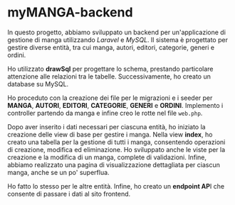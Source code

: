 # myMANGA-backend

In questo progetto, abbiamo sviluppato un backend per un'applicazione di gestione di manga utilizzando *Laravel* e *MySQL*. Il sistema è progettato per gestire diverse entità, tra cui manga, autori, editori, categorie, generi e ordini.

Ho utilizzato **drawSql** per progettare lo schema, prestando particolare attenzione alle relazioni tra le tabelle. Successivamente, ho creato un database su MySQL.

Ho proceduto con la creazione dei file per le migrazioni e i seeder per **MANGA**, **AUTORI**, **EDITORI**, **CATEGORIE**, **GENERI** e **ORDINI**. Implemento i controller partendo da manga e infine creo le rotte nel file `web.php`.

Dopo aver inserito i dati necessari per ciascuna entità, ho iniziato la creazione delle view di base per gestire i manga. Nella view **index**, ho creato una tabella per la gestione di tutti i manga, consentendo operazioni di creazione, modifica ed eliminazione. Ho sviluppato anche le viste per la creazione e la modifica di un manga, complete di validazioni. Infine, abbiamo realizzato una pagina di visualizzazione dettagliata per ciascun manga, anche se un po' superflua.

Ho fatto lo stesso per le altre entità. Infine, ho creato un **endpoint AP**I che consente di passare i dati al sito frontend.
